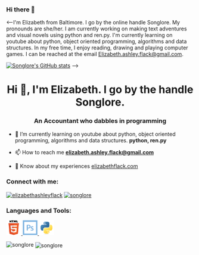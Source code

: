 ### Hi there 👋

<--I'm Elizabeth from Baltimore. I go by the online handle Songlore. My pronounds are she/her. I am currently working on making text adventures and visual novels using python and ren.py. I'm currently learning on youtube about python, object oriented programming, algorithms and data structures. In my free time, I enjoy reading, drawing and playing computer games. I can be reached at the email Elizabeth.ashley.flack@gmail.com. 

[![Songlore's GitHub stats](https://github-readme-stats.vercel.app/api?username=songlore)](https://github.com/anuraghazra/github-readme-stats)
-->

<h1 align="center">Hi 👋, I'm Elizabeth. I go by the handle Songlore.</h1>
<h3 align="center">An Accountant who dabbles in programming</h3>

- 🌱 I’m currently learning on youtube about python, object oriented programming, algorithms and data structures. **python, ren.py**

- 📫 How to reach me **elizabeth.ashley.flack@gmail.com**

- 📄 Know about my experiences [elizabethflack.com](elizabethflack.com)

<h3 align="left">Connect with me:</h3>
<p align="left">
<a href="https://linkedin.com/in/elizabethashleyflack" target="blank"><img align="center" src="https://raw.githubusercontent.com/rahuldkjain/github-profile-readme-generator/master/src/images/icons/Social/linked-in-alt.svg" alt="elizabethashleyflack" height="30" width="40" /></a>
<a href="https://stackoverflow.com/users/songlore" target="blank"><img align="center" src="https://raw.githubusercontent.com/rahuldkjain/github-profile-readme-generator/master/src/images/icons/Social/stack-overflow.svg" alt="songlore" height="30" width="40" /></a>
</p>

<h3 align="left">Languages and Tools:</h3>
<p align="left"> <a href="https://www.w3.org/html/" target="_blank" rel="noreferrer"> <img src="https://raw.githubusercontent.com/devicons/devicon/master/icons/html5/html5-original-wordmark.svg" alt="html5" width="40" height="40"/> </a> <a href="https://www.photoshop.com/en" target="_blank" rel="noreferrer"> <img src="https://raw.githubusercontent.com/devicons/devicon/master/icons/photoshop/photoshop-line.svg" alt="photoshop" width="40" height="40"/> </a> <a href="https://www.python.org" target="_blank" rel="noreferrer"> <img src="https://raw.githubusercontent.com/devicons/devicon/master/icons/python/python-original.svg" alt="python" width="40" height="40"/> </a> </p>

<p><img align="left" src="https://github-readme-stats.vercel.app/api/top-langs?username=songlore&show_icons=true&locale=en&layout=compact" alt="songlore" /></p>

<p>&nbsp;<img align="center" src="https://github-readme-stats.vercel.app/api?username=songlore&show_icons=true&locale=en" alt="songlore" /></p>

